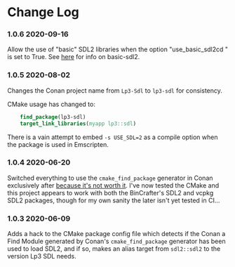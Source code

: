 # Change Log

### 1.0.6 2020-09-16

Allow the use of "basic" SDL2 libraries when the option "use_basic_sdl2cd " is set to True. See [here](https://github.com/TimSimpson/basic-sdl2) for info on basic-sdl2.

### 1.0.5 2020-08-02

Changes the Conan project name from `Lp3-Sdl` to `lp3-sdl` for consistency.

CMake usage has changed to:

```cmake
    find_package(lp3-sdl)
    target_link_libraries(myapp lp3::sdl)
```

There is a vain attempt to embed `-s USE_SDL=2` as a compile option when the package is used in Emscripten.

### 1.0.4 2020-06-20

Switched everything to use the `cmake_find_package` generator in Conan exclusively after [because it's not worth it](https://github.com/TimSimpson/lp3-sdl/issues/5). I've now tested the CMake and this project appears to work with both the BinCrafter's SDL2 and vcpkg SDL2 packages, though for my own sanity the later isn't yet tested in CI...

### 1.0.3 2020-06-09

Adds a hack to the CMake package config file which detects if the Conan a Find Module generated by Conan's `cmake_find_package` generator has been used to load SDL2, and if so, makes an alias target from `sdl2::sdl2` to the version Lp3 SDL needs.

